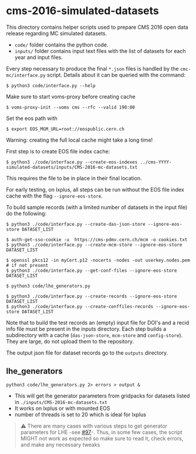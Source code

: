 # cms-2016-simulated-datasets

This directory contains helper scripts used to prepare CMS 2016 open data
release regarding MC simulated datasets.


- `code/` folder contains the python code.
- `inputs/` folder contains input text files with the list of datasets for each
  year and input files.

Every step necessary to produce the final `*.json` files is handled by the
`cmc-mc/interface.py` script. Details about it can be queried with the command:

```console
$ python3 code/interface.py --help
```

Make sure to start voms-proxy before creating cache 
```console
$ voms-proxy-init --voms cms --rfc --valid 190:00
```

Set the eos path with

```console
$ export EOS_MGM_URL=root://eospublic.cern.ch
```

Warning: creating the full local cache might take a long time!

First step is to create EOS file index cache:

```console
$ python3 ./code/interface.py --create-eos-indexes ../cms-YYYY-simulated-datasets/inputs/CMS-2016-mc-datasets.txt
```

This requires the file to be in place in their final location.

For early testing, on lxplus, all steps can be run without the EOS file index cache with the flag `--ignore-eos-store`.

To build sample records (with a limited number of datasets in the input file) do the following:


```console
$ python3 ./code/interface.py --create-das-json-store --ignore-eos-store DATASET_LIST

$ auth-get-sso-cookie -u  https://cms-pdmv.cern.ch/mcm -o cookies.txt
$ python3 ./code/interface.py --create-mcm-store --ignore-eos-store DATASET_LIST

$ openssl pkcs12 -in myCert.p12 -nocerts -nodes -out userkey.nodes.pem # if not present
$ python3 ./code/interface.py --get-conf-files --ignore-eos-store DATASET_LIST

$ python3 code/lhe_generators.py

$ python3 ./code/interface.py --create-records --ignore-eos-store DATASET_LIST
$ python3 ./code/interface.py --create-conffiles-records --ignore-eos-store DATASET_LIST
```

Note that to build the test records an (empty) input file for DOI's and a recid info file must be present in the inputs directory.
Each step builds a subdirectory with a cache (`das-json-store`, `mcm-store` and `config-store`). They are large, do not upload them to the repository.

The output json file for dataset records go to the `outputs` directory.


## lhe_generators


```console
python3 code/lhe_generators.py 2> errors > output &
```
- This will get lhe generator parameters from gridpacks for datasets listed in `./inputs/CMS-2016-mc-datasets.txt`
- It works on lxplus or with mounted EOS
- number of threads is set to 20 which is ideal for lxplus

> :warning:  There are many cases with various steps to get generator parameters for LHE -see [#97](https://github.com/cernopendata/data-curation/issues/97)-. Thus, in some few cases, the script MIGHT not work as expected so make sure to read it, check errors, and make any necessary tweaks 
